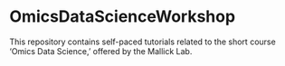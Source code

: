 # OmicsDataScienceWorkshop
This repository contains self-paced tutorials related to the short course ‘Omics Data Science,’ offered by the Mallick Lab.
